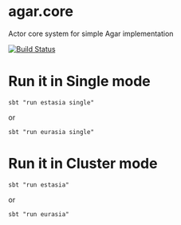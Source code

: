 # agar.core
Actor core system for simple Agar implementation


[![Build Status](https://travis-ci.org/agtors/agar.core.svg?branch=master)](https://travis-ci.org/agtors/agar.core)

# Run it in Single mode

```
sbt "run estasia single"
```

or 

```
sbt "run eurasia single"
```

# Run it in Cluster mode

```
sbt "run estasia"
```

or 

```
sbt "run eurasia"
```

